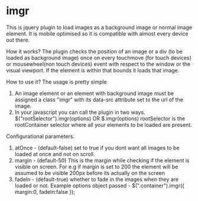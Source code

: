 imgr
====

This is jquery plugin to load images as a background image or normal image element. It is mobile optimised so it is compatible with almost every device out there.

How it works?
The plugin checks the position of an image or a div (to be loaded as background image) once on every touchmove (for touch devices) or mousewheel(non touch devices) event with respect to the window or the visual viewport. If the element is within that bounds it loads that image. 


How to use it?
The usage is pretty simple 
1. An image element or an element with background image must be assigned a class "imgr" with its data-src attribute set to the url of the image.
2. In your javascript you can call the plugin in two ways.
$("rootSelector").imgr(options) OR $.imgr(options)
rootSelector is the rootContainer selector where all your elements to be loaded are present.

Configurational parameters.
1. atOnce - (default-false) set to true if you dont want all images to be loaded at once and not on scroll.
2. margin - (default-50) This is the margin while checking if the element is visible on screen. For e.g if margin is set to 200 the element will be assumed to be visible 200px before its actually on the screen 
3. fadeIn - (default-true) whether to fade in the images when they are loaded or not.
Example options object passed - 
$(".container").imgr({
	margin:0,
	fadeIn:false 
});
